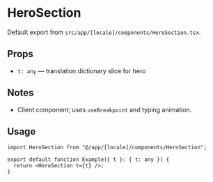 # HeroSection

Default export from `src/app/[locale]/components/HeroSection.tsx`.

## Props
- `t: any` — translation dictionary slice for hero

## Notes
- Client component; uses `useBreakpoint` and typing animation.

## Usage
```tsx
import HeroSection from "@/app/[locale]/components/HeroSection";

export default function Example({ t }: { t: any }) {
  return <HeroSection t={t} />;
}
```
